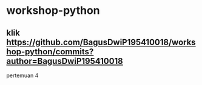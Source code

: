 # workshop-python
## klik https://github.com/BagusDwiP195410018/workshop-python/commits?author=BagusDwiP195410018
pertemuan 4
